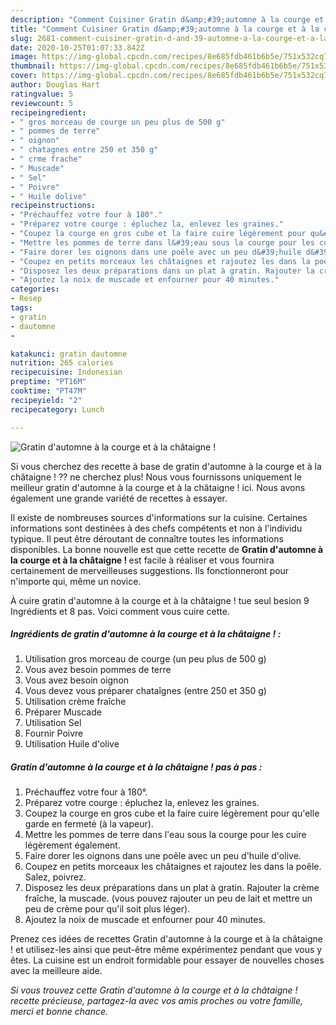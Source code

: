 ```yaml
---
description: "Comment Cuisiner Gratin d&amp;#39;automne à la courge et à la châtaigne !"
title: "Comment Cuisiner Gratin d&amp;#39;automne à la courge et à la châtaigne !"
slug: 2681-comment-cuisiner-gratin-d-and-39-automne-a-la-courge-et-a-la-chataigne
date: 2020-10-25T01:07:33.842Z
image: https://img-global.cpcdn.com/recipes/8e685fdb461b6b5e/751x532cq70/gratin-dautomne-a-la-courge-et-a-la-chataigne-photo-principale-de-la-recette.jpg
thumbnail: https://img-global.cpcdn.com/recipes/8e685fdb461b6b5e/751x532cq70/gratin-dautomne-a-la-courge-et-a-la-chataigne-photo-principale-de-la-recette.jpg
cover: https://img-global.cpcdn.com/recipes/8e685fdb461b6b5e/751x532cq70/gratin-dautomne-a-la-courge-et-a-la-chataigne-photo-principale-de-la-recette.jpg
author: Douglas Hart
ratingvalue: 5
reviewcount: 5
recipeingredient:
- " gros morceau de courge un peu plus de 500 g"
- " pommes de terre"
- " oignon"
- " chatagnes entre 250 et 350 g"
- " crme frache"
- " Muscade"
- " Sel"
- " Poivre"
- " Huile dolive"
recipeinstructions:
- "Préchauffez votre four à 180°."
- "Préparez votre courge : épluchez la, enlevez les graines."
- "Coupez la courge en gros cube et la faire cuire légèrement pour qu&#39;elle garde en fermeté (à la vapeur)."
- "Mettre les pommes de terre dans l&#39;eau sous la courge pour les cuire légèrement également."
- "Faire dorer les oignons dans une poêle avec un peu d&#39;huile d&#39;olive."
- "Coupez en petits morceaux les châtaignes et rajoutez les dans la poêle. Salez, poivrez."
- "Disposez les deux préparations dans un plat à gratin. Rajouter la crème fraîche, la muscade. (vous pouvez rajouter un peu de lait et mettre un peu de crème pour qu&#39;il soit plus léger)."
- "Ajoutez la noix de muscade et enfourner pour 40 minutes."
categories:
- Resep
tags:
- gratin
- dautomne
- 

katakunci: gratin dautomne  
nutrition: 265 calories
recipecuisine: Indonesian
preptime: "PT16M"
cooktime: "PT47M"
recipeyield: "2"
recipecategory: Lunch

---
```



![Gratin d&#39;automne à la courge et à la châtaigne !](https://img-global.cpcdn.com/recipes/8e685fdb461b6b5e/751x532cq70/gratin-dautomne-a-la-courge-et-a-la-chataigne-photo-principale-de-la-recette.jpg)

Si vous cherchez des recette à base de gratin d&#39;automne à la courge et à la châtaigne ! ?? ne cherchez plus! Nous vous fournissons uniquement le meilleur gratin d&#39;automne à la courge et à la châtaigne ! ici. Nous avons également une grande variété de recettes à essayer.

Il existe de nombreuses sources d'informations sur la cuisine. Certaines informations sont destinées à des chefs compétents et non à l'individu typique. Il peut être déroutant de connaître toutes les informations disponibles. La bonne nouvelle est que cette recette de <strong> Gratin d&#39;automne à la courge et à la châtaigne ! </strong> est facile à réaliser et vous fournira certainement de merveilleuses suggestions. Ils fonctionneront pour n'importe qui, même un novice.

<!--inarticleads1-->

À cuire gratin d&#39;automne à la courge et à la châtaigne ! tue seul besion 9 Ingrédients et 8 pas. Voici comment vous cuire cette.

##### Ingrédients de gratin d&#39;automne à la courge et à la châtaigne ! :

1. Utilisation  gros morceau de courge (un peu plus de 500 g)
1. Vous avez besoin  pommes de terre
1. Vous avez besoin  oignon
1. Vous devez vous préparer  chataîgnes (entre 250 et 350 g)
1. Utilisation  crème fraîche
1. Préparer  Muscade
1. Utilisation  Sel
1. Fournir  Poivre
1. Utilisation  Huile d&#39;olive




<!--inarticleads2-->

##### Gratin d&#39;automne à la courge et à la châtaigne ! pas à pas :

1. Préchauffez votre four à 180°.
1. Préparez votre courge : épluchez la, enlevez les graines.
1. Coupez la courge en gros cube et la faire cuire légèrement pour qu&#39;elle garde en fermeté (à la vapeur).
1. Mettre les pommes de terre dans l&#39;eau sous la courge pour les cuire légèrement également.
1. Faire dorer les oignons dans une poêle avec un peu d&#39;huile d&#39;olive.
1. Coupez en petits morceaux les châtaignes et rajoutez les dans la poêle. Salez, poivrez.
1. Disposez les deux préparations dans un plat à gratin. Rajouter la crème fraîche, la muscade. (vous pouvez rajouter un peu de lait et mettre un peu de crème pour qu&#39;il soit plus léger).
1. Ajoutez la noix de muscade et enfourner pour 40 minutes.




<!--inarticleads1-->

<p>
Prenez ces idées de recettes Gratin d&#39;automne à la courge et à la châtaigne ! et utilisez-les ainsi que peut-être même expérimentez pendant que vous y êtes. La cuisine est un endroit formidable pour essayer de nouvelles choses avec la meilleure aide.
</p>

<p>
<i>Si vous trouvez cette Gratin d&#39;automne à la courge et à la châtaigne ! recette précieuse, partagez-la avec vos amis proches ou votre famille, merci et bonne chance.</i>
</p>
